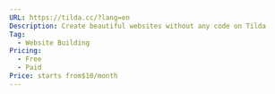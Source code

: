 ```yaml
---
URL: https://tilda.cc/?lang=en
Description: Create beautiful websites without any code on Tilda
Tag:
  - Website Building
Pricing:
  - Free
  - Paid
Price: starts from$10/month
---
```

